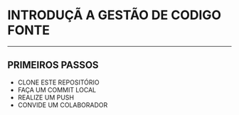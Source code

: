 # INTRODUÇÃ A GESTÃO DE CODIGO FONTE
---
## PRIMEIROS PASSOS
- CLONE ESTE REPOSITÓRIO
- FAÇA UM COMMIT LOCAL
- REALIZE UM PUSH
- CONVIDE UM COLABORADOR
